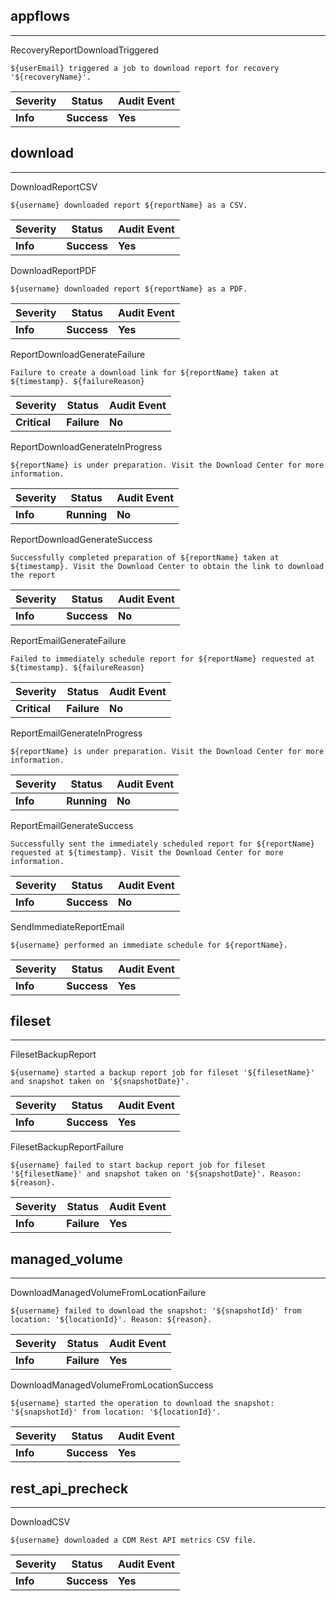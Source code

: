 ## appflows

______________________________________________________________________

RecoveryReportDownloadTriggered

```text
${userEmail} triggered a job to download report for recovery '${recoveryName}'.
```

| Severity | Status      | Audit Event |
| -------- | ----------- | ----------- |
| **Info** | **Success** | **Yes**     |

## download

______________________________________________________________________

DownloadReportCSV

```text
${username} downloaded report ${reportName} as a CSV.
```

| Severity | Status      | Audit Event |
| -------- | ----------- | ----------- |
| **Info** | **Success** | **Yes**     |

DownloadReportPDF

```text
${username} downloaded report ${reportName} as a PDF.
```

| Severity | Status      | Audit Event |
| -------- | ----------- | ----------- |
| **Info** | **Success** | **Yes**     |

ReportDownloadGenerateFailure

```text
Failure to create a download link for ${reportName} taken at ${timestamp}. ${failureReason}
```

| Severity     | Status      | Audit Event |
| ------------ | ----------- | ----------- |
| **Critical** | **Failure** | **No**      |

ReportDownloadGenerateInProgress

```text
${reportName} is under preparation. Visit the Download Center for more information.
```

| Severity | Status      | Audit Event |
| -------- | ----------- | ----------- |
| **Info** | **Running** | **No**      |

ReportDownloadGenerateSuccess

```text
Successfully completed preparation of ${reportName} taken at ${timestamp}. Visit the Download Center to obtain the link to download the report
```

| Severity | Status      | Audit Event |
| -------- | ----------- | ----------- |
| **Info** | **Success** | **No**      |

ReportEmailGenerateFailure

```text
Failed to immediately schedule report for ${reportName} requested at ${timestamp}. ${failureReason}
```

| Severity     | Status      | Audit Event |
| ------------ | ----------- | ----------- |
| **Critical** | **Failure** | **No**      |

ReportEmailGenerateInProgress

```text
${reportName} is under preparation. Visit the Download Center for more information.
```

| Severity | Status      | Audit Event |
| -------- | ----------- | ----------- |
| **Info** | **Running** | **No**      |

ReportEmailGenerateSuccess

```text
Successfully sent the immediately scheduled report for ${reportName} requested at ${timestamp}. Visit the Download Center for more information.
```

| Severity | Status      | Audit Event |
| -------- | ----------- | ----------- |
| **Info** | **Success** | **No**      |

SendImmediateReportEmail

```text
${username} performed an immediate schedule for ${reportName}.
```

| Severity | Status      | Audit Event |
| -------- | ----------- | ----------- |
| **Info** | **Success** | **Yes**     |

## fileset

______________________________________________________________________

FilesetBackupReport

```text
${username} started a backup report job for fileset '${filesetName}' and snapshot taken on '${snapshotDate}'.
```

| Severity | Status      | Audit Event |
| -------- | ----------- | ----------- |
| **Info** | **Success** | **Yes**     |

FilesetBackupReportFailure

```text
${username} failed to start backup report job for fileset '${filesetName}' and snapshot taken on '${snapshotDate}'. Reason: ${reason}.
```

| Severity | Status      | Audit Event |
| -------- | ----------- | ----------- |
| **Info** | **Failure** | **Yes**     |

## managed_volume

______________________________________________________________________

DownloadManagedVolumeFromLocationFailure

```text
${username} failed to download the snapshot: '${snapshotId}' from location: '${locationId}'. Reason: ${reason}.
```

| Severity | Status      | Audit Event |
| -------- | ----------- | ----------- |
| **Info** | **Failure** | **Yes**     |

DownloadManagedVolumeFromLocationSuccess

```text
${username} started the operation to download the snapshot: '${snapshotId}' from location: '${locationId}'.
```

| Severity | Status      | Audit Event |
| -------- | ----------- | ----------- |
| **Info** | **Success** | **Yes**     |

## rest_api_precheck

______________________________________________________________________

DownloadCSV

```text
${username} downloaded a CDM Rest API metrics CSV file.
```

| Severity | Status      | Audit Event |
| -------- | ----------- | ----------- |
| **Info** | **Success** | **Yes**     |
